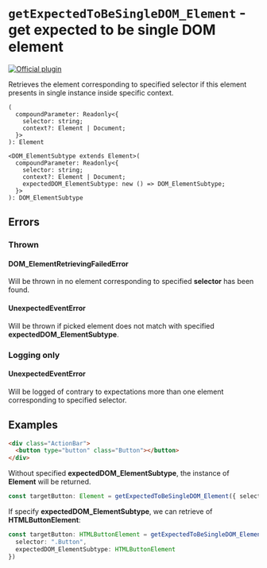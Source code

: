 # `getExpectedToBeSingleDOM_Element` - get expected to be single DOM element

[![Official plugin](https://img.shields.io/badge/IntelliJ_IDEA_Live_Template-getExpectedToBeSingleDOM__Element-blue.svg?style=flat)](https://plugins.jetbrains.com/plugin/17638-yamato-daiwa-es-extensions)

Retrieves the element corresponding to specified selector if this element presents in single instance inside specific context.

```
(
  compoundParameter: Readonly<{
    selector: string;
    context?: Element | Document;
  }>
): Element

<DOM_ElementSubtype extends Element>(
  compoundParameter: Readonly<{
    selector: string;
    context?: Element | Document;
    expectedDOM_ElementSubtype: new () => DOM_ElementSubtype;
  }>
): DOM_ElementSubtype
```


## Errors
### Thrown
#### DOM_ElementRetrievingFailedError

Will be thrown in no element corresponding to specified **selector** has been found.


#### UnexpectedEventError

Will be thrown if picked element does not match with specified **expectedDOM_ElementSubtype**.


### Logging only

#### UnexpectedEventError

Will be logged of contrary to expectations more than one element corresponding to specified selector.


## Examples 

```html
<div class="ActionBar">
  <button type="button" class="Button"></button>
</div>
```

Without specified **expectedDOM_ElementSubtype**, the instance of **Element** will be returned.

```typescript
const targetButton: Element = getExpectedToBeSingleDOM_Element({ selector: ".Button" });
```

If specify **expectedDOM_ElementSubtype**, we can retrieve of **HTMLButtonElement**:

```typescript
const targetButton: HTMLButtonElement = getExpectedToBeSingleDOM_Element({
  selector: ".Button",
  expectedDOM_ElementSubtype: HTMLButtonElement
})
```
